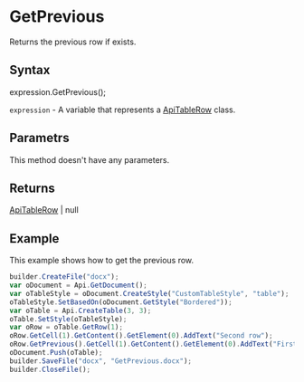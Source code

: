 # GetPrevious

Returns the previous row if exists.

## Syntax

expression.GetPrevious();

`expression` - A variable that represents a [ApiTableRow](../ApiTableRow.md) class.

## Parametrs

This method doesn't have any parameters.

## Returns

[ApiTableRow](../ApiTableRow.md) &#124; null

## Example

This example shows how to get the previous row.

```javascript
builder.CreateFile("docx");
var oDocument = Api.GetDocument();
var oTableStyle = oDocument.CreateStyle("CustomTableStyle", "table");
oTableStyle.SetBasedOn(oDocument.GetStyle("Bordered"));
var oTable = Api.CreateTable(3, 3);
oTable.SetStyle(oTableStyle);
var oRow = oTable.GetRow(1);
oRow.GetCell(1).GetContent().GetElement(0).AddText("Second row");
oRow.GetPrevious().GetCell(1).GetContent().GetElement(0).AddText("First row");
oDocument.Push(oTable);
builder.SaveFile("docx", "GetPrevious.docx");
builder.CloseFile();
```